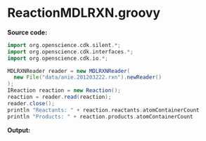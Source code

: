 # ReactionMDLRXN.groovy
**Source code:**
```groovy
import org.openscience.cdk.silent.*;
import org.openscience.cdk.interfaces.*;
import org.openscience.cdk.io.*;

MDLRXNReader reader = new MDLRXNReader(
  new File("data/anie.201203222.rxn").newReader()
);
IReaction reaction = new Reaction();
reaction = reader.read(reaction);
reader.close();
println "Reactants: " + reaction.reactants.atomContainerCount
println "Products: " + reaction.products.atomContainerCount
```
**Output:**
```plain
```

